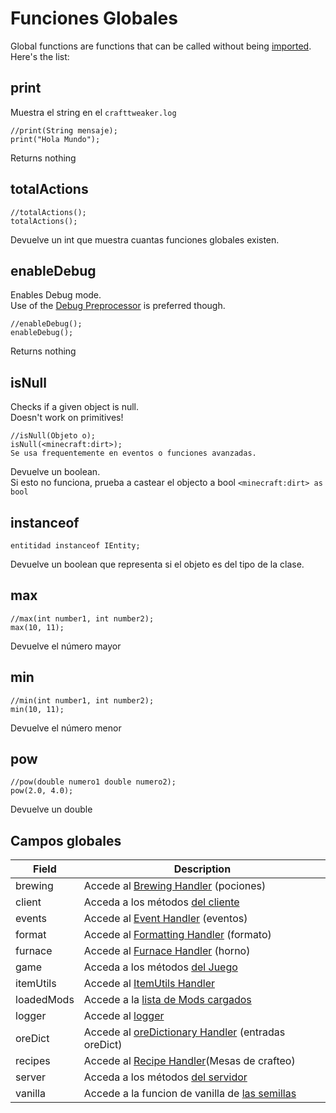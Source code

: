 # Funciones Globales

Global functions are functions that can be called without being [imported](/AdvancedFunctions/Import/).  
Here's the list:

## print

Muestra el string en el `crafttweaker.log`

```zenscript
//print(String mensaje);
print("Hola Mundo");
```
Returns nothing

## totalActions

```zenscript
//totalActions();
totalActions();
```
Devuelve un int que muestra cuantas funciones globales existen.

## enableDebug

Enables Debug mode.  
Use of the [Debug Preprocessor](/AdvancedFunctions/Preprocessors/DebugPreprocessor/) is preferred though.

```zenscript
//enableDebug();
enableDebug();
```
Returns nothing

## isNull

Checks if a given object is null.  
Doesn't work on primitives!

```zenscript
//isNull(Objeto o);
isNull(<minecraft:dirt>);
Se usa frequentemente en eventos o funciones avanzadas.
```
Devuelve un boolean.</br> Si esto no funciona, prueba a castear el objecto a bool `<minecraft:dirt> as bool`


## instanceof

```zenscript
entitidad instanceof IEntity;
```
Devuelve un boolean que representa si el objeto es del tipo de la clase.


## max

```zenscript
//max(int number1, int number2);
max(10, 11);

```
Devuelve el número mayor

## min

```zenscript
//min(int number1, int number2);
min(10, 11);
```
Devuelve el número menor

## pow

```zenscript
//pow(double numero1 double numero2);
pow(2.0, 4.0);
```
Devuelve un double



## Campos globales

| Field      | Description                                                                                     |
| ---------- | ----------------------------------------------------------------------------------------------- |
| brewing    | Accede al [Brewing Handler](/Vanilla/Recipes/Recipes_Brewing_Stand/) (pociones)                 |
| client     | Acceda a los métodos [del cliente](/Vanilla/Game/IClient/)                                      |
| events     | Accede al [Event Handler](/Vanilla/Events/IEventManager/) (eventos)                             |
| format     | Accede al [Formatting Handler](/Vanilla/Utils/IFormatter/) (formato)                            |
| furnace    | Accede al [Furnace Handler](/Vanilla/Recipes/Furnace/Recipes_Furnace/) (horno)                  |
| game       | Acceda a los métodos [del Juego](/Vanilla/Game/IGame/)                                          |
| itemUtils  | Accede al [ItemUtils Handler](/Vanilla/Utils/IItemUtils/)                                       |
| loadedMods | Accede a la [lista de Mods cargados](/Vanilla/Game/Mods/)                                       |
| logger     | Accede al [logger](/Vanilla/Utils/Logger/)                                                      |
| oreDict    | Accede al [oreDictionary Handler](/Vanilla/OreDict/IOreDict/) (entradas oreDict)                |
| recipes    | Accede al [Recipe Handler](/Vanilla/Recipes/Crafting/Recipes_Crafting_Table/)(Mesas de crafteo) |
| server     | Acceda a los métodos [del servidor](/Vanilla/Game/IServer/)                                     |
| vanilla    | Accede a la funcion de vanilla de [las semillas](/Vanilla/Recipes/Seeds/)                       |
